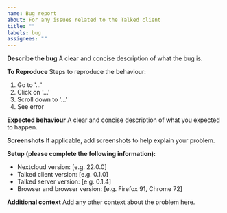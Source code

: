 ```yaml
---
name: Bug report
about: For any issues related to the Talked client
title: ""
labels: bug
assignees: ""
---
```


**Describe the bug**
A clear and concise description of what the bug is.

**To Reproduce**
Steps to reproduce the behaviour:

1. Go to '...'
2. Click on '...'
3. Scroll down to '...'
4. See error

**Expected behaviour**
A clear and concise description of what you expected to happen.

**Screenshots**
If applicable, add screenshots to help explain your problem.

**Setup (please complete the following information):**

-   Nextcloud version: [e.g. 22.0.0]
-   Talked client version: [e.g. 0.1.0]
-   Talked server version: [e.g. 0.1.4]
-   Browser and browser version: [e.g. Firefox 91, Chrome 72]

**Additional context**
Add any other context about the problem here.
